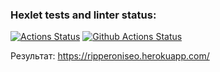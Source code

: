 ### Hexlet tests and linter status:
[![Actions Status](https://github.com/RIP-Peroni/php-project-lvl3/workflows/hexlet-check/badge.svg)](https://github.com/RIP-Peroni/php-project-lvl3/actions)
[![Github Actions Status](https://github.com/RIP-Peroni/php-project-lvl3/workflows/laravel-ci/badge.svg)](https://github.com/RIP-Peroni/php-project-lvl3/actions)

Результат: https://ripperoniseo.herokuapp.com/
